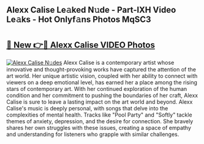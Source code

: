## Alexx Calise Le𝚊ked N𝚞de - Part-lXH Video Le𝚊ks - Hot Onlyf𝚊ns Photos MqSC3

# <h2><a href="http://ab46194.deff.icu/?id=Alexx+Calise">🔗 New 👉🔴 Alexx Calise VIDEO Photos</a></h2>

[![Alexx Calise N𝚞des](https://i.imgur.com/rIISA9y.gif)](http://ab46194.deff.icu/?id=Alexx+Calise)
Alexx Calise is a contemporary artist whose innovative and thought-provoking works have captured the attention of the art world. Her unique artistic vision, coupled with her ability to connect with viewers on a deep emotional level, has earned her a place among the rising stars of contemporary art. With her continued exploration of the human condition and her commitment to pushing the boundaries of her craft, Alexx Calise is sure to leave a lasting impact on the art world and beyond. Alexx Calise's music is deeply personal, with songs that delve into the complexities of mental health. Tracks like "Pool Party" and "Softly" tackle themes of anxiety, depression, and the desire for connection. She bravely shares her own struggles with these issues, creating a space of empathy and understanding for listeners who grapple with similar challenges.

